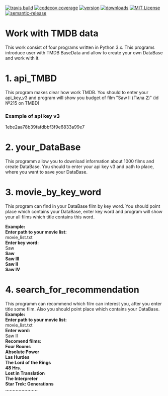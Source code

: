 [![travis build](https://img.shields.io/travis/voron434/styleru_py_week1.svg?style=flat-square)](https://travis-ci.org/voron434/styleru_py_week1)
[![codecov coverage](https://img.shields.io/codecov/c/github/voron434/styleru_py_week1.svg?style=flat-square)](https://codecov.io/github/voron434/styleru_py_week1)
[![version](https://img.shields.io/npm/v/styleru_py_week1.svg?style=flat-square)](http://npm.im/styleru_py_week1)
[![downloads](https://img.shields.io/npm/dm/styleru_py_week1.svg?style=flat-square)](http://npm-stat.com/charts.html?package=styleru_py_week1&from=2015-08-01)
[![MIT License](https://img.shields.io/npm/l/styleru_py_week1.svg?style=flat-square)](http://opensource.org/licenses/MIT)
[![semantic-release](https://img.shields.io/badge/%20%20%F0%9F%93%A6%F0%9F%9A%80-semantic--release-e10079.svg?style=flat-square)](https://github.com/semantic-release/semantic-release) 


# Work with TMDB data #

This work consist of four programs written in Python 3.x. This programs introduce user with TMDB BaseData and allow to create your own DataBase and work with it. 

# 1. api_TMBD #

This program makes clear how work TMDB. You should to enter your api_key_v3 and program will show you budget of film "Saw II (Пила 2)" (id №215 on TMBD)

### Example of api key v3 ###
1ebe2aa78b39fafdbbf3f9e6833a99e7

# 2. your_DataBase #

This programm allow you to download information about 1000 films and create DataBase. You should to enter your api key v3 and path to place, where you want to save your DataBase.

# 3. movie_by_key_word #

This program can find in your DataBase film by key word. You should point place which contains your DataBase, enter key word and program will show your all films which title contains this word. 

 **Example:**  
 **Enter path to your movie list:**  
 movie_list.txt  
 **Enter key word:**   
 Saw   
 **Saw**  
 **Saw III**  
 **Saw II**  
 **Saw IV**  
    
# 4. search_for_recommendation #

This programm can recommend which film can interest you, after you enter title some film. Also you should point place which contains your DataBase.
 **Example:**  
 **Enter path to your movie list:**  
 movie_list.txt  
 **Enter  word:**  
  Saw II  
 **Recomend films:**    
 **Four Rooms**  
 **Absolute Power**  
 **Las Hurdes**  
 **The Lord of the Rings**  
 **48 Hrs.**  
 **Lost in Translation**  
 **The Interpreter**  
 **Star Trek: Generations**  
 **......................**  

    
    
    


